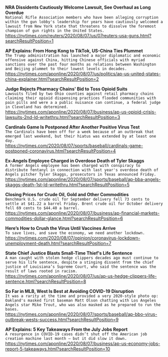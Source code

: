 **NRA Dissidents Cautiously Welcome Lawsuit, See Overhaul as Long Overdue**\
`National Rifle Association members who have been alleging corruption within the gun lobby's leadership for years have cautiously welcomed a lawsuit from New York state that threatens to dissolve the foremost champion of gun rights in the United States.`\
https://nytimes.com/reuters/2020/08/07/us/07reuters-usa-guns.html?searchResultPosition=1

**AP Explains: From Hong Kong to TikTok, US-China Ties Plummet**\
`The Trump administration has launched a major diplomatic and economic offensive against China, hitting Chinese officials with myriad sanctions over the past four months as relations between Washington and Beijing plummet to their lowest levels in decades.`\
https://nytimes.com/aponline/2020/08/07/us/politics/ap-us-united-states-china-explainer.html?searchResultPosition=2

**Judge Rejects Pharmacy Chains' Bid to Toss Opioid Suits**\
`Lawsuits filed by two Ohio counties against retail pharmacy chains claiming their opioid dispensing practices flooded communities with pain pills and were a a public nuisance can continue, a federal judge in Cleveland has determined.`\
https://nytimes.com/aponline/2020/08/07/business/ap-us-opioid-crisis-lawsuits-2nd-ld-writethru.html?searchResultPosition=3

**Cardinals Game Is Postponed After Another Positive Virus Test**\
`The Cardinals have been off for a week because of an outbreak that emerged last weekend, but their hiatus was extended by at least one day.`\
https://nytimes.com/2020/08/07/sports/baseball/cardinals-game-postponed-coronavirus.html?searchResultPosition=4

**Ex-Angels Employee Charged in Overdose Death of Tyler Skaggs**\
`A former Angels employee has been charged with conspiracy to distribute fentanyl in connection with last year's overdose death of Angels pitcher Tyler Skaggs, prosecutors in Texas announced Friday.`\
https://nytimes.com/aponline/2020/08/07/sports/baseball/ap-bba-angels-skaggs-death-1st-ld-writethru.html?searchResultPosition=5

**Closing Prices for Crude Oil, Gold and Other Commodities**\
`Benchmark U.S. crude oil for September delivery fell 73 cents to settle at $41.22 a barrel Friday. Brent crude oil for October delivery fell 69 cents to $44.40 a barrel.`\
https://nytimes.com/aponline/2020/08/07/business/ap-financial-markets-commodities-dollar-glance.html?searchResultPosition=6

**Here’s How to Crush the Virus Until Vaccines Arrive**\
`To save lives, and save the economy, we need another lockdown.`\
https://nytimes.com/2020/08/07/opinion/coronavirus-lockdown-unemployment-death.html?searchResultPosition=7

**State Chief Justice Blasts Small-Time Thief's Life Sentence**\
`A man caught with stolen hedge clippers decades ago must continue to serve his life sentence, despite a stinging dissent from the chief justice of Louisiana’s Supreme Court, who said the sentence was the result of laws rooted in racism.`\
https://nytimes.com/aponline/2020/08/07/us/ap-us-hedge-clippers-life-sentence.html?searchResultPosition=8

**So Far in MLB, West Is Best at Avoiding COVID-19 Disruption**\
`It was a rarity at the time and provided a very 2020-style photo op: Oakland's masked first baseman Matt Olson chatting with Los Angeles Angels star Mike Trout, who was also masked as he prepared to run the bases.`\
https://nytimes.com/aponline/2020/08/07/sports/baseball/ap-bbo-virus-outbreak-wests-success.html?searchResultPosition=9

**AP Explains: 5 Key Takeaways From the July Jobs Report**\
`A resurgence in COVID-19 cases didn’t shut off the American job creation machine last month — but it did slow it down.`\
https://nytimes.com/aponline/2020/08/07/business/ap-us-economy-jobs-report-5-takeaways.html?searchResultPosition=10

